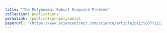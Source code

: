 ```yaml
---
title: "The Polynomial Robust Knapsack Problem"
collection: publications
permalink: /publication/polynomial
paperurl: '(https://www.sciencedirect.com/science/article/pii/S0377221722005045'
---
```

